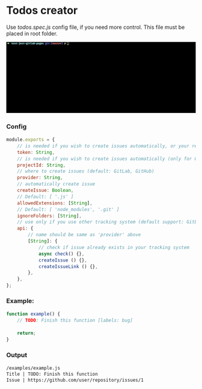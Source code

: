 # Todos creator

Use _todos.spec.js_ config file, if you need more control. This file must be placed in root folder.

![](https://raw.githubusercontent.com/martinnov92/todos-creator/master/public/todos-creator.gif)

### Config
```js
module.exports = {
    // is needed if you wish to create issues automatically, or your repository is private
    token: String,
    // is needed if you wish to create issues automatically (only for GitLab)
    projectId: String,
    // where to create issues (default: GitLab, GitHub)
    provider: String,
    // automatically create issue
    createIssue: Boolean,
    // Default: [ '.js' ]
    allowedExtensions: [String],
    // Default: [ 'node_modules', '.git' ]
    ignoreFolders: [String],
    // use only if you use other tracking system (default support: GitLab, GitHub)
    api: {
        // name should be same as 'provider' above
        [String]: {
            // check if issue already exists in your tracking system
            async check() {},
            createIssue () {},
            createIssueLink () {},
        },
    },
};
```

### Example:
```js
function example() {
    // TODO: Finish this function [labels: bug]

    return;
}
```

### Output
```shell
/examples/example.js
Title | TODO: Finish this function
Issue | https://github.com/user/repository/issues/1
```